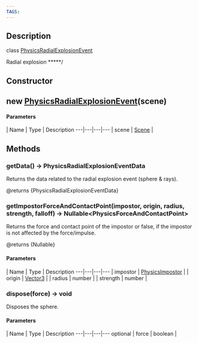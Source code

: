 ```yaml
---
TAGS:
---
```

## Description

class [PhysicsRadialExplosionEvent](/classes/3.1/PhysicsRadialExplosionEvent)

Radial explosion *****/

## Constructor

## new [PhysicsRadialExplosionEvent](/classes/3.1/PhysicsRadialExplosionEvent)(scene)



#### Parameters
 | Name | Type | Description
---|---|---|---
 | scene | [Scene](/classes/3.1/Scene) | 

## Methods

### getData() &rarr; PhysicsRadialExplosionEventData

Returns the data related to the radial explosion event (sphere & rays).

@returns {PhysicsRadialExplosionEventData}
### getImpostorForceAndContactPoint(impostor, origin, radius, strength, falloff) &rarr; Nullable&lt;PhysicsForceAndContactPoint&gt;

Returns the force and contact point of the impostor or false, if the impostor is not affected by the force/impulse.

@returns {Nullable<PhysicsForceAndContactPoint>}

#### Parameters
 | Name | Type | Description
---|---|---|---
 | impostor | [PhysicsImpostor](/classes/3.1/PhysicsImpostor) | 
 | origin | [Vector3](/classes/3.1/Vector3) | 
 | radius | number | 
 | strength | number | 
### dispose(force) &rarr; void

Disposes the sphere.

#### Parameters
 | Name | Type | Description
---|---|---|---
optional | force | boolean | 

